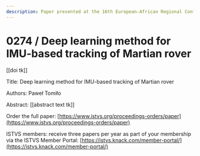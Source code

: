 ```yaml
---
description: Paper presented at the 16th European-African Regional Conference of the ISTVS
---
```


# 0274 / Deep learning method for IMU-based tracking of Martian rover

\[\[doi tk]]

Title: Deep learning method for IMU-based tracking of Martian rover

Authors: Paweł Tomiło

Abstract: \[\[abstract text tk]]

Order the full paper: [https://www.istvs.org/proceedings-orders/paper](https://www.istvs.org/proceedings-orders/paper)

ISTVS members: receive three papers per year as part of your membership via the ISTVS Member Portal: [https://istvs.knack.com/member-portal/](https://istvs.knack.com/member-portal/)

